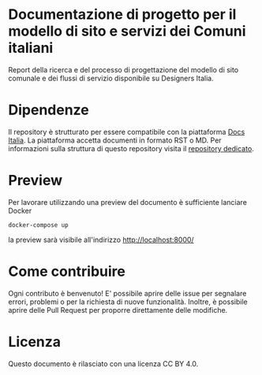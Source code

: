 # Documentazione di progetto per il modello di sito e servizi dei Comuni italiani

Report della ricerca e del processo di progettazione del modello di sito comunale e dei flussi di servizio disponibile su Designers Italia.

# Dipendenze

Il repository è strutturato per essere compatibile con la piattaforma [Docs
Italia](https://docs.italia.it/). 
La piattaforma accetta documenti in formato RST o MD. 
Per informazioni sulla struttura di questo repository visita il [repository
dedicato](https://github.com/italia/docs-italia-starter-kit).

# Preview

Per lavorare utilizzando una preview del documento è sufficiente lanciare Docker

```
docker-compose up
```

la preview sarà visibile all'indirizzo [http://localhost:8000/](http://localhost:8000/)

# Come contribuire

Ogni contributo è benvenuto!
E' possibile aprire delle issue per segnalare errori, problemi o per la
richiesta di nuove funzionalità.
Inoltre, è possibile aprire delle Pull Request per proporre direttamente delle
modifiche.

# Licenza 

Questo documento è rilasciato con una licenza CC BY 4.0.

